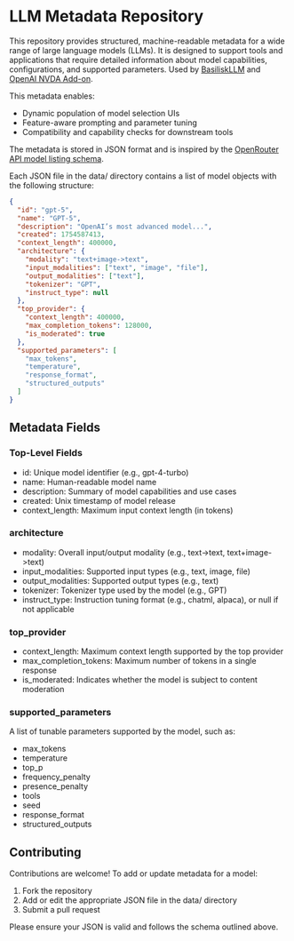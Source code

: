 # LLM Metadata Repository

This repository provides structured, machine-readable metadata for a wide range of large language models (LLMs). It is designed to support tools and applications that require detailed information about model capabilities, configurations, and supported parameters. Used by [BasiliskLLM](https://github.com/SigmaNight/basiliskLLM/) and [OpenAI NVDA Add-on](https://github.com/AAClause/nvda-OpenAI/).

This metadata enables:

- Dynamic population of model selection UIs
- Feature-aware prompting and parameter tuning
- Compatibility and capability checks for downstream tools

The metadata is stored in JSON format and is inspired by the [OpenRouter API model listing schema](https://openrouter.ai/docs).

Each JSON file in the data/ directory contains a list of model objects with the following structure:

```json
{
  "id": "gpt-5",
  "name": "GPT-5",
  "description": "OpenAI’s most advanced model...",
  "created": 1754587413,
  "context_length": 400000,
  "architecture": {
    "modality": "text+image->text",
    "input_modalities": ["text", "image", "file"],
    "output_modalities": ["text"],
    "tokenizer": "GPT",
    "instruct_type": null
  },
  "top_provider": {
    "context_length": 400000,
    "max_completion_tokens": 128000,
    "is_moderated": true
  },
  "supported_parameters": [
    "max_tokens",
    "temperature",
    "response_format",
    "structured_outputs"
  ]
}
```

## Metadata Fields

### Top-Level Fields

- id: Unique model identifier (e.g., gpt-4-turbo)
- name: Human-readable model name
- description: Summary of model capabilities and use cases
- created: Unix timestamp of model release
- context_length: Maximum input context length (in tokens)

### architecture

- modality: Overall input/output modality (e.g., text->text, text+image->text)
- input_modalities: Supported input types (e.g., text, image, file)
- output_modalities: Supported output types (e.g., text)
- tokenizer: Tokenizer type used by the model (e.g., GPT)
- instruct_type: Instruction tuning format (e.g., chatml, alpaca), or null if not applicable

### top_provider

- context_length: Maximum context length supported by the top provider
- max_completion_tokens: Maximum number of tokens in a single response
- is_moderated: Indicates whether the model is subject to content moderation

### supported_parameters

A list of tunable parameters supported by the model, such as:

- max_tokens
- temperature
- top_p
- frequency_penalty
- presence_penalty
- tools
- seed
- response_format
- structured_outputs

## Contributing

Contributions are welcome! To add or update metadata for a model:

1. Fork the repository
2. Add or edit the appropriate JSON file in the data/ directory
3. Submit a pull request

Please ensure your JSON is valid and follows the schema outlined above.
